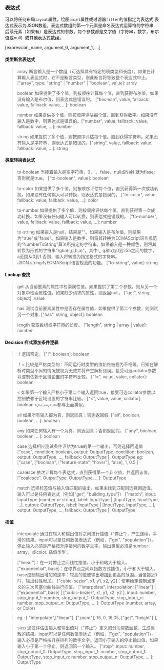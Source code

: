 ### 表达式
可以将任何布局`layout`属性，绘图`paint`属性或过滤器`filter`的值指定为表达式
表达式表示为JSON数组。表达式数组的第一个元素是命名表达式运算符的字符串.后续元素（如果有）是表达式的参数。每个参数都是文字值（字符串，数字，布尔值或null）或其他表达式数组。
>
[expression_name, argument_0, argument_1, ...]

#### 类型断言表达式
> array 断言输入是一个数组（可选择具有特定的项类型和长度）。如果在计算输入表达式时，它不是断言类型，则此断言将导致整个表达式中止。
> ["array", type: "string" | "number" | "boolean", value]: array<type>
> 
> boolean 如果提供了多个值，则按顺序计算每个值，直到获得布尔值。如果没有输入是布尔值，则表达式是错误的。
> ["boolean", value, fallback: value, fallback: value, ...]: boolean
> 
> number 如果提供多个​​值，则按顺序评估每个值，直到获得数字。如果没有输入是数字，则表达式是错误的。["number", value, fallback: value, fallback: value, ...]: number
> 
> string 如果提供了多个值，则按顺序评估每个值，直到获得字符串。如果没有输入是字符串，则表达式是错误的。["string", value, fallback: value, fallback: value, ...]: string

#### 类型转换表达式	
>to-boolean 当接着输入是空字符串，0， ，false，null或NaN 就为flase; 否则就是true。
>["to-boolean", value]: boolean
>
>to-color 如果提供了多个值，则按顺序评估每个值，直到获得第一次成功转换。如果没有任何输入可以转换，则表达式是错误的。
>["to-color", value, fallback: value, fallback: value, ...]: color
>
>to-number 	如果提供了多个值，则按顺序评估每个值，直到获得第一次成功转换。如果没有任何输入可以转换，则表达式是错误的。
>["to-number", value, fallback: value, fallback: value, ...]: number
>
>to-string 如果输入是null，结果是""。如果输入是布尔值，则结果为"true"或"false"。如果输入是数字，则将其转换为ECMAScript语言规范的“NumberToString”算法所指定的字符串。如果输入是一种颜色，则将其转换为形式的字符串"rgba(r,g,b,a)"，其中r,, g和b为0到255之间的数字，a范围从0到1.否则，输入将转换为指定格式的字符串。JSON.stringifyECMAScript语言规范的功能。
>["to-string", value]: string

####  Lookup 查找
> ["at", number, array]: ItemType
> 
> get 从当前要素的属性中检索属性值，如果提供了第二个参数，则从另一个对象中检索属性值。如果缺少请求的属性，则返回null。
> ["get", string, object]: value
> 
> has 测试当前要素属性中是否存在属性值，如果提供了第二个参数，则测试另一个对象.
> ["has", string, object]: boolean
> 
> length 获取数组或字符串的长度。
> ["length", string | array | value]: number

#### Decision 样式添加条件逻辑

> ！逻辑否定。
> ["!", boolean]: boolean

> ！= 比较是严格类型的：不同运行时类型的值始终被视为不相等。已知在解析时类型不同的情况被视为无效并将产生解析错误。接受可选collator参数以控制依赖于区域设置的字符串比较。
> ["!=", value, value, collator]: boolean
> 
> < 如果第一个输入严格小于第二个输入返回true，接受可选collator参数以控制依赖于区域设置的字符串比较。
> ["<", value, value, collator]: boolean
> `>`,`>=`,`==`,`<`,`<=`都与上面类似。
> 
> all 如果所有输入都为真，则返回真；否则返回假.
> ["all", boolean, boolean, ...]: boolean
> 
> any 如果任何输入有一个为真，则返回真；否则返回假。
> ["any", boolean, boolean, ...]: boolean
> 
> case 选择相应测试条件评估为true的第一个输出，否则选择回退值
> ["case",
    condition: boolean, output: OutputType,
    condition: boolean, output: OutputType,
    ...,
    fallback: OutputType
]: OutputType
> eg: 
> ["case",
["boolean", ["feature-state", "hover"], false],
1,
0.5
]

>coalesce 依次计算每个表达式，直到获得第一个非空值，并返回该值。
>["coalesce", OutputType, OutputType, ...]: OutputType

> match 选择标签值与输入值匹配的输出，如果未找到匹配则选择回退值。输入可以是任何表达式（例如["get", "building_type"]）
> ["match",
    input: InputType (number or string),
    label: InputType | [InputType, InputType, ...], output: OutputType,
    label: InputType | [InputType, InputType, ...], output: OutputType,
    ...,
    fallback: OutputType
]: OutputType


#### 	插值

> interpolate  通过在输入和输出值对之间进行插值（“停止”），产生连续，平滑的结果。input可以是任何数值表达式（例如，["get", "population"]）。停止输入必须是严格按升序排列的数字文字。输出类型必须是number，array<number>，或color.
> 插值类型：

>["linear"]：在一对停止之间线性插值，小于和略大于输入。
["exponential", base]：在停靠点之间以指数方式插值，小于和大于输入。base控制输出增加的速率：较高的值使输出增加到更高的范围。当值接近1时，输出线性增加。
["cubic-bezier", x1, y1, x2, y2]：使用给定控制点定义的三次贝塞尔曲线进行插值。
>["interpolate",
    interpolation: ["linear"] | ["exponential", base] | ["cubic-bezier", x1, y1, x2, y2 ],
    input: number,
    stop_input_1: number, stop_output_1: OutputType,
    stop_input_n: number, stop_output_n: OutputType, ...
]: OutputType (number, array<number>, or Color)

> eg :
> [
     "interpolate",["linear"], ["zoom"],
       16,
       0,
       16.05,
      	["get", "height"]
 ],
 
> step 	通过评估由输入和输出值对（“停止”）定义的分段常数函数，生成离散的结果。input可以是任何数值表达式（例如，["get", "population"]）。输入必须是严格按升序排列的数字文字。返回小于输入的停止输出值，如果输入小于第一个停止，则返回第一个输入。
> ["step",
    input: number,
    stop_output_0: OutputType,
    stop_input_1: number, stop_output_1: OutputType,
    stop_input_n: number, stop_output_n: OutputType, ...
]: OutputType





















